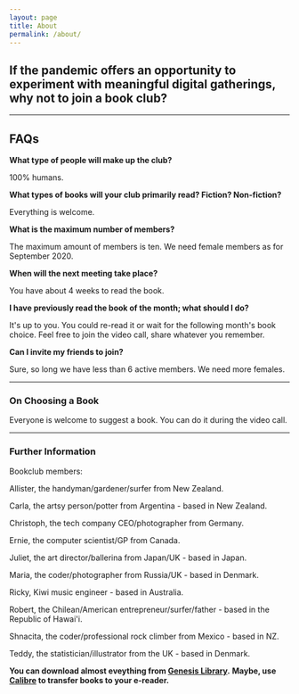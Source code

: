```yaml
---
layout: page
title: About
permalink: /about/
---
```


## If the pandemic offers an opportunity to experiment with meaningful digital gatherings, why not to join a book club?

---

## FAQs

**What type of people will make up the club?**

100% humans.

**What types of books will your club primarily read? Fiction? Non-fiction?**

Everything is welcome.

**What is the maximum number of members?**

The maximum amount of members is ten. We need female members as for September 2020.

**When will the next meeting take place?**

You have about 4 weeks to read the book. 

**I have previously read the book of the month; what should I do?**

It's up to you. You could re-read it or wait for the following month's book choice. Feel free to join the video call, share whatever you remember.

**Can I invite my friends to join?**

Sure, so long we have less than 6 active members.  We need more females. 

---

### On Choosing a Book

Everyone is welcome to suggest a book. You can do it during the video call.

---

### Further Information

Bookclub members:

Allister, the handyman/gardener/surfer from New Zealand.

Carla, the artsy person/potter from Argentina - based in New Zealand. 

Christoph, the tech company CEO/photographer from Germany.

Ernie, the computer scientist/GP from Canada.

Juliet, the art director/ballerina from Japan/UK - based in Japan.

Maria, the coder/photographer from Russia/UK - based in Denmark.

Ricky, Kiwi music engineer - based in Australia.

Robert, the Chilean/American entrepreneur/surfer/father - based in the Republic of Hawai'i. 

Shnacita, the coder/professional rock climber from Mexico - based in NZ.

Teddy, the statistician/illustrator from the UK - based in Denmark. 

**You can download almost eveything from [Genesis Library](http://gen.lib.rus.ec/).**
**Maybe, use [Calibre](https://calibre-ebook.com/) to transfer books to your e-reader.**
